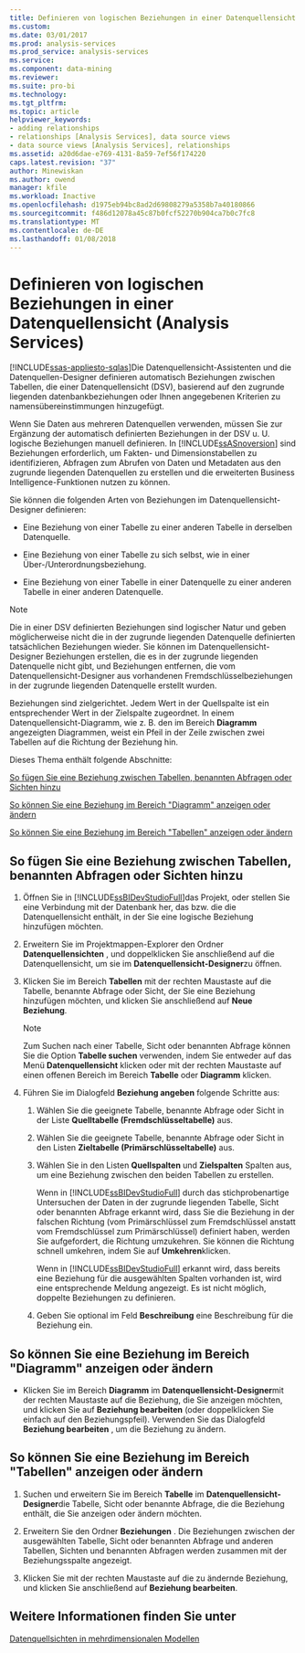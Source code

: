```yaml
---
title: Definieren von logischen Beziehungen in einer Datenquellensicht (Analysis Services) | Microsoft Docs
ms.custom: 
ms.date: 03/01/2017
ms.prod: analysis-services
ms.prod_service: analysis-services
ms.service: 
ms.component: data-mining
ms.reviewer: 
ms.suite: pro-bi
ms.technology: 
ms.tgt_pltfrm: 
ms.topic: article
helpviewer_keywords:
- adding relationships
- relationships [Analysis Services], data source views
- data source views [Analysis Services], relationships
ms.assetid: a20d6dae-e769-4131-8a59-7ef56f174220
caps.latest.revision: "37"
author: Minewiskan
ms.author: owend
manager: kfile
ms.workload: Inactive
ms.openlocfilehash: d1975eb94bc8ad2d69808279a5358b7a40180866
ms.sourcegitcommit: f486d12078a45c87b0fcf52270b904ca7b0c7fc8
ms.translationtype: MT
ms.contentlocale: de-DE
ms.lasthandoff: 01/08/2018
---
```

# <a name="define-logical-relationships-in-a-data-source-view-analysis-services"></a>Definieren von logischen Beziehungen in einer Datenquellensicht (Analysis Services)
[!INCLUDE[ssas-appliesto-sqlas](../../includes/ssas-appliesto-sqlas.md)]Die Datenquellensicht-Assistenten und die Datenquellen-Designer definieren automatisch Beziehungen zwischen Tabellen, die einer Datenquellensicht (DSV), basierend auf den zugrunde liegenden datenbankbeziehungen oder Ihnen angegebenen Kriterien zu namensübereinstimmungen hinzugefügt.  
  
 Wenn Sie Daten aus mehreren Datenquellen verwenden, müssen Sie zur Ergänzung der automatisch definierten Beziehungen in der DSV u. U. logische Beziehungen manuell definieren. In [!INCLUDE[ssASnoversion](../../includes/ssasnoversion-md.md)] sind Beziehungen erforderlich, um Fakten- und Dimensionstabellen zu identifizieren, Abfragen zum Abrufen von Daten und Metadaten aus den zugrunde liegenden Datenquellen zu erstellen und die erweiterten Business Intelligence-Funktionen nutzen zu können.  
  
 Sie können die folgenden Arten von Beziehungen im Datenquellensicht-Designer definieren:  
  
-   Eine Beziehung von einer Tabelle zu einer anderen Tabelle in derselben Datenquelle.  
  
-   Eine Beziehung von einer Tabelle zu sich selbst, wie in einer Über-/Unterordnungsbeziehung.  
  
-   Eine Beziehung von einer Tabelle in einer Datenquelle zu einer anderen Tabelle in einer anderen Datenquelle.  
  
> [!NOTE]  
>  Die in einer DSV definierten Beziehungen sind logischer Natur und geben möglicherweise nicht die in der zugrunde liegenden Datenquelle definierten tatsächlichen Beziehungen wieder. Sie können im Datenquellensicht-Designer Beziehungen erstellen, die es in der zugrunde liegenden Datenquelle nicht gibt, und Beziehungen entfernen, die vom Datenquellensicht-Designer aus vorhandenen Fremdschlüsselbeziehungen in der zugrunde liegenden Datenquelle erstellt wurden.  
  
 Beziehungen sind zielgerichtet. Jedem Wert in der Quellspalte ist ein entsprechender Wert in der Zielspalte zugeordnet. In einem Datenquellensicht-Diagramm, wie z. B. den im Bereich **Diagramm** angezeigten Diagrammen, weist ein Pfeil in der Zeile zwischen zwei Tabellen auf die Richtung der Beziehung hin.  
  
 Dieses Thema enthält folgende Abschnitte:  
  
 [So fügen Sie eine Beziehung zwischen Tabellen, benannten Abfragen oder Sichten hinzu](#bkmk_addRel)  
  
 [So können Sie eine Beziehung im Bereich "Diagramm" anzeigen oder ändern](#bkmk_diagrampane)  
  
 [So können Sie eine Beziehung im Bereich "Tabellen" anzeigen oder ändern](#bkmk_tablespane)  
  
##  <a name="bkmk_addRel"></a> So fügen Sie eine Beziehung zwischen Tabellen, benannten Abfragen oder Sichten hinzu  
  
1.  Öffnen Sie in [!INCLUDE[ssBIDevStudioFull](../../includes/ssbidevstudiofull-md.md)]das Projekt, oder stellen Sie eine Verbindung mit der Datenbank her, das bzw. die die Datenquellensicht enthält, in der Sie eine logische Beziehung hinzufügen möchten.  
  
2.  Erweitern Sie im Projektmappen-Explorer den Ordner **Datenquellensichten** , und doppelklicken Sie anschließend auf die Datenquellensicht, um sie im **Datenquellensicht-Designer**zu öffnen.  
  
3.  Klicken Sie im Bereich **Tabellen** mit der rechten Maustaste auf die Tabelle, benannte Abfrage oder Sicht, der Sie eine Beziehung hinzufügen möchten, und klicken Sie anschließend auf **Neue Beziehung**.  
  
    > [!NOTE]  
    >  Zum Suchen nach einer Tabelle, Sicht oder benannten Abfrage können Sie die Option **Tabelle suchen** verwenden, indem Sie entweder auf das Menü **Datenquellensicht** klicken oder mit der rechten Maustaste auf einen offenen Bereich im Bereich **Tabelle** oder **Diagramm** klicken.  
  
4.  Führen Sie im Dialogfeld **Beziehung angeben** folgende Schritte aus:  
  
    1.  Wählen Sie die geeignete Tabelle, benannte Abfrage oder Sicht in der Liste **Quelltabelle (Fremdschlüsseltabelle)** aus.  
  
    2.  Wählen Sie die geeignete Tabelle, benannte Abfrage oder Sicht in den Listen **Zieltabelle (Primärschlüsseltabelle)** aus.  
  
    3.  Wählen Sie in den Listen **Quellspalten** und **Zielspalten** Spalten aus, um eine Beziehung zwischen den beiden Tabellen zu erstellen.  
  
         Wenn in [!INCLUDE[ssBIDevStudioFull](../../includes/ssbidevstudiofull-md.md)] durch das stichprobenartige Untersuchen der Daten in der zugrunde liegenden Tabelle, Sicht oder benannten Abfrage erkannt wird, dass Sie die Beziehung in der falschen Richtung (vom Primärschlüssel zum Fremdschlüssel anstatt vom Fremdschlüssel zum Primärschlüssel) definiert haben, werden Sie aufgefordert, die Richtung umzukehren. Sie können die Richtung schnell umkehren, indem Sie auf **Umkehren**klicken.  
  
         Wenn in [!INCLUDE[ssBIDevStudioFull](../../includes/ssbidevstudiofull-md.md)] erkannt wird, dass bereits eine Beziehung für die ausgewählten Spalten vorhanden ist, wird eine entsprechende Meldung angezeigt. Es ist nicht möglich, doppelte Beziehungen zu definieren.  
  
    4.  Geben Sie optional im Feld **Beschreibung** eine Beschreibung für die Beziehung ein.  
  
##  <a name="bkmk_diagrampane"></a> So können Sie eine Beziehung im Bereich "Diagramm" anzeigen oder ändern  
  
-   Klicken Sie im Bereich **Diagramm** im **Datenquellensicht-Designer**mit der rechten Maustaste auf die Beziehung, die Sie anzeigen möchten, und klicken Sie auf **Beziehung bearbeiten** (oder doppelklicken Sie einfach auf den Beziehungspfeil).  Verwenden Sie das Dialogfeld **Beziehung bearbeiten** , um die Beziehung zu ändern.  
  
##  <a name="bkmk_tablespane"></a> So können Sie eine Beziehung im Bereich "Tabellen" anzeigen oder ändern  
  
1.  Suchen und erweitern Sie im Bereich **Tabelle** im **Datenquellensicht-Designer**die Tabelle, Sicht oder benannte Abfrage, die die Beziehung enthält, die Sie anzeigen oder ändern möchten.  
  
2.  Erweitern Sie den Ordner **Beziehungen** .  Die Beziehungen zwischen der ausgewählten Tabelle, Sicht oder benannten Abfrage und anderen Tabellen, Sichten und benannten Abfragen werden zusammen mit der Beziehungsspalte angezeigt.  
  
3.  Klicken Sie mit der rechten Maustaste auf die zu ändernde Beziehung, und klicken Sie anschließend auf **Beziehung bearbeiten**.  
  
## <a name="see-also"></a>Weitere Informationen finden Sie unter  
 [Datenquellsichten in mehrdimensionalen Modellen](../../analysis-services/multidimensional-models/data-source-views-in-multidimensional-models.md)  
  
  
